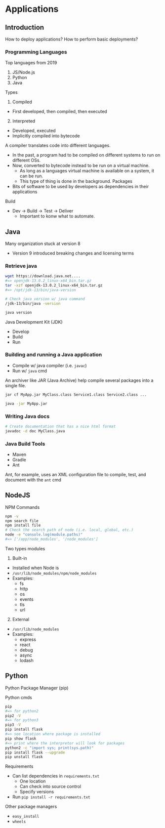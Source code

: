# Applications

## Introduction

How to deploy applications?
How to perform basic deployments?

### Programming Languages

Top languages from 2019
1. JS/Node.js
2. Python
3. Java

Types
1. Compiled
  - First developed, then compiled, then executed
2. Interpreted
  - Developed, executed
  - Implicitly compiled into bytecode

A compiler translates code into different languages.
- In the past, a program had to be compiled on different systems to run on different OSs.
- Now, converted to bytecode instead to be run on a virtual machine.
  - As long as a languages virtual machine is available on a system, it can be run.
  - This type of thing is done in the background.
Packages
- Bits of software to be used by developers as dependencies in their applications

Build
- Dev -> Build -> Test -> Deliver
  - Important to konw what to automate.

## Java

Many organization stuck at version 8
- Version 9 introduced breaking changes and licensing terms

### Retrieve java
```sh
wget https://download.java.net....
#=> openjdk-13.0.2_linux-x64_bin.tar.gz
tar -xzf openjdk-13.0.2_linux-x64_bin.tar.gz
#=> /opt/jdk-13/bin/java-version

# Check java version w/ java command
/jdk-13/bin/java -version

java version
```


Java Development Kit (JDK)
- Develop
- Build
- Run

### Building and running a Java application
- Compile w/ java compiler (i.e. `javac`)
- Run w/ `java` cmd

An archiver like JAR (Java Archive) help compile several packages into a single file.

```sh
jar cf MyApp.jar MyClass.class Service1.class Service2.class ...

java -jar MyApp.jar
```

### Writing Java docs

```sh
# Create documentation that has a nice html format
javadoc -d doc MyClass.java
```

### Java Build Tools

- Maven
- Gradle
- Ant

Ant, for example, uses an XML configuration file to compile, test, and document with the `ant` cmd

## NodeJS

NPM Commands

```sh
npm -v
npm search file
npm install file
# Check the search path of node (i.e. local, global, etc.)
node -e "console.log(module.paths)"
#=> ['/app/node_modules', '/node_modules']
```

Two types modules
1. Built-in
  - Installed when Node is
  - `/usr/lib/node_modules/npm/node_modules`
  - Examples:
    - fs
    - http
    - os
    - events
    - tls
    - url
2. External
  - `/usr/lib/node_modules`
  - Examples:
    - express
    - react
    - debug
    - async
    - lodash

## Python

Python Package Manager (pip)

Python cmds

```sh
pip
#=> for python2
pip2 -V
#=> for python3
pip3 -V
pip install flask
#=> see location where package is installed
pip show flask
#=> print where the interpretor will look for packages
python2 -c "import sys; print(sys.path)"
pip install flask --upgrade
pip unstall flask
```

Requirements

- Can list dependencies in `requirements.txt`
  - One location
  - Can check into source control
  - Specify versions
- Run `pip install -r requirements.txt`

Other package managers
- `easy_install`
- `wheels`
